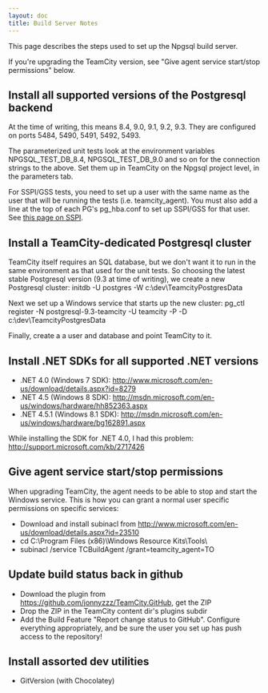 ```yaml
---
layout: doc
title: Build Server Notes
---
```


This page describes the steps used to set up the Npgsql build server.

If you're upgrading the TeamCity version, see "Give agent service start/stop permissions" below.

## Install all supported versions of the Postgresql backend

At the time of writing, this means 8.4, 9.0, 9.1, 9.2, 9.3. They are configured on ports 5484, 5490, 5491, 5492, 5493.

The parameterized unit tests look at the environment variables NPGSQL_TEST_DB_8.4, NPGSQL_TEST_DB_9.0 and so on for the connection strings to the above. Set them up in TeamCity on the Npgsql project level, in the parameters tab.

For SSPI/GSS tests, you need to set up a user with the same name as the user that will be running the tests (i.e. teamcity_agent).
You must also add a line at the top of each PG's pg_hba.conf to set up SSPI/GSS for that user.
See [this page on SSPI](https://wiki.postgresql.org/wiki/Configuring_for_single_sign-on_using_SSPI_on_Windows).

## Install a TeamCity-dedicated Postgresql cluster

TeamCity itself requires an SQL database, but we don't want it to run in the same environment as that used for the unit tests. So choosing the latest stable Postgresql version (9.3 at time of writing), we create a new Postgresql cluster: initdb -U postgres -W c:\dev\TeamcityPostgresData

Next we set up a Windows service that starts up the new cluster: pg_ctl register -N postgresql-9.3-teamcity -U teamcity -P <password> -D c:\dev\TeamcityPostgresData

Finally, create a a user and database and point TeamCity to it.

## Install .NET SDKs for all supported .NET versions

* .NET 4.0 (Windows 7 SDK): http://www.microsoft.com/en-us/download/details.aspx?id=8279
* .NET 4.5 (Windows 8 SDK): http://msdn.microsoft.com/en-us/windows/hardware/hh852363.aspx
* .NET 4.5.1 (Windows 8.1 SDK): http://msdn.microsoft.com/en-us/windows/hardware/bg162891.aspx

While installing the SDK for .NET 4.0, I had this problem: http://support.microsoft.com/kb/2717426

## Give agent service start/stop permissions

When upgrading TeamCity, the agent needs to be able to stop and start the Windows service. This is how you can grant a normal user specific permissions on specific services:

 * Download and install subinacl from http://www.microsoft.com/en-us/download/details.aspx?id=23510
 * cd C:\Program Files (x86)\Windows Resource Kits\Tools\
 * subinacl /service TCBuildAgent /grant=teamcity_agent=TO

## Update build status back in github

* Download the plugin from https://github.com/jonnyzzz/TeamCity.GitHub, get the ZIP
* Drop the ZIP in the TeamCity content dir's plugins subdir
* Add the Build Feature "Report change status to GitHub". Configure everything appropriately, and be sure the user you set up has push access to the repository!

## Install assorted dev utilities

* GitVersion (with Chocolatey)
